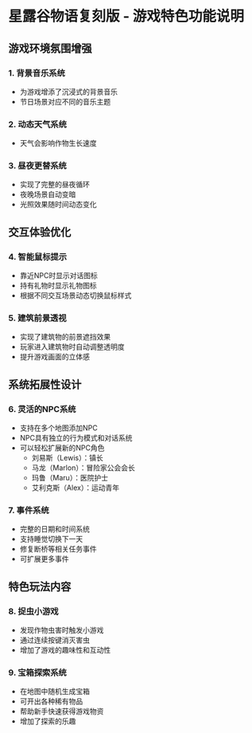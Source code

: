  # 星露谷物语复刻版 - 游戏特色功能说明

## 游戏环境氛围增强
### 1. 背景音乐系统
- 为游戏增添了沉浸式的背景音乐
- 节日场景对应不同的音乐主题

### 2. 动态天气系统
- 天气会影响作物生长速度

### 3. 昼夜更替系统
- 实现了完整的昼夜循环
- 夜晚场景自动变暗
- 光照效果随时间动态变化

## 交互体验优化
### 4. 智能鼠标提示
- 靠近NPC时显示对话图标
- 持有礼物时显示礼物图标
- 根据不同交互场景动态切换鼠标样式

### 5. 建筑前景透视
- 实现了建筑物的前景遮挡效果
- 玩家进入建筑物时自动调整透明度
- 提升游戏画面的立体感

## 系统拓展性设计
### 6. 灵活的NPC系统
- 支持在多个地图添加NPC
- NPC具有独立的行为模式和对话系统
- 可以轻松扩展新的NPC角色
  - 刘易斯（Lewis）：镇长
  - 马龙（Marlon）：冒险家公会会长
  - 玛鲁（Maru）：医院护士
  - 艾利克斯（Alex）：运动青年

### 7. 事件系统
- 完整的日期和时间系统
- 支持睡觉切换下一天
- 修复断桥等相关任务事件
- 可扩展更多事件

## 特色玩法内容
### 8. 捉虫小游戏
- 发现作物虫害时触发小游戏
- 通过连续按键消灭害虫
- 增加了游戏的趣味性和互动性

### 9. 宝箱探索系统
- 在地图中随机生成宝箱
- 可开出各种稀有物品
- 帮助新手快速获得游戏物资
- 增加了探索的乐趣
